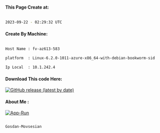 
   
#### This Page Create at:

```bash

2023-09-22 - 02:29:32 UTC

```

#### Create By Machine:

```bash

Host Name : fv-az613-583

platform  : Linux-6.2.0-1011-azure-x86_64-with-debian-bookworm-sid

Ip Local  : 10.1.242.4

```
#### Download This code Here:

[![GitHub release (latest by date)](https://img.shields.io/github/v/release/Gosdan-Movsesian/Gosdan?style=for-the-badge&label=Download)](https://github.com/Gosdan-Movsesian/Gosdan/releases) 

</p> 

#### About Me :

[![App-Run](https://github.com/Gosdan-Movsesian/Gosdan/actions/workflows/App-Run.yml/badge.svg)](https://github.com/Gosdan-Movsesian/Gosdan/actions/workflows/App-Run.yml)

```bash

Gosdan-Movsesian

```

